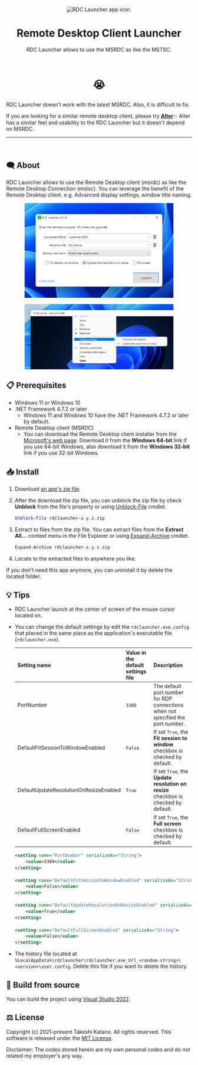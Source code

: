 <br />

<p align="center"><img src="./media/rdclauncher.png" width="10%" alt="RDC Launcher app icon."></p>

<h1 align="center">Remote Desktop Client Launcher</h1>
<p align="center">RDC Launcher allows to use the MSRDC as like the MSTSC.</p>

<br />
<h1><p align="center">😭</p></h1>

<p>RDC Launcher doesn't work with the latest MSRDC. Also, it is difficult to fix.</p>

<p>If you are looking for a similar remote desktop client, please try <strong><a href="https://github.com/tksh164/alter-rdp-client">Alter</a></strong>✨
Alter has a similar feel and usability to the RDC Launcher but it doesn't depend on MSRDC.</p>
<hr>
<br />

## 🗨 About

RDC Launcher allows to use the Remote Desktop client (msrdc) as like the Remote Desktop Connection (mstsc). You can leverage the benefit of the Remote Desktop client. e.g. Advanced display settings, window title naming.

<p align="center"><img src="./media/screenshot03.png" width="80%" alt="Screenshot of the app."></p>
<p align="center"><img src="./media/screenshot04.png" width="80%" align="center" alt="Screenshot of the advanced display settings in the Remote Desktop client."></p>

## 📋 Prerequisites

- Windows 11 or Windows 10
- .NET Framework 4.7.2 or later
  - Windows 11 and Windows 10 have the .NET Framework 4.7.2 or later by default.
- Remote Desktop client (MSRDC)
  - You can download the Remote Desktop client installer from the [Microsoft's web page](https://docs.microsoft.com/en-us/windows-server/remote/remote-desktop-services/clients/windowsdesktop). Download it from the **Windows 64-bit** link if you use 64-bit Windows, also download it from the **Windows 32-bit** link if you use 32-bit Windows.

## 📥 Install

1. Download [an app's zip file](https://github.com/tksh164/rdclauncher/releases/latest).

2. After the download the zip file, you can unblock the zip file by check **Unblock** from the file's property or using [Unblock-File](https://docs.microsoft.com/en-us/powershell/module/microsoft.powershell.utility/unblock-file) cmdlet.
    
    ```powershell
    Unblock-File rdclauncher-x.y.z.zip
    ```
    
3. Extract to files from the zip file. You can extract files from the **Extract All...** context menu in the File Explorer or using [Expand-Archive](https://docs.microsoft.com/en-us/powershell/module/microsoft.powershell.archive/expand-archive) cmdlet.

    ```powershell
    Expand-Archive rdclauncher-x.y.z.zip
    ```

4. Locate to the extracted files to anywhere you like.

If you don't need this app anymore, you can uninstall it by delete the located folder.

## 💡 Tips

- RDC Launcher launch at the center of screen of the mouse cursor located on.
- You can change the default settings by edit the `rdclauncher.exe.config` that placed in the same place as the application's executable file (`rdclauncher.exe`).

  | Setting name | Value in the default settings file | Description |
  | ---- | ---- | ---- |
  | PortNumber | `3389` | The default port number for RDP connections when not specified the port number. |
  | DefaultFitSessionToWindowEnabled | `False` | If set `True`, the **Fit session to window** checkbox is checked by default. |
  | DefaultUpdateResolutionOnResizeEnabled | `True` | If set `True`, the **Update resolution on resize** checkbox is checked by default. |
  | DefaultFullScreenEnabled | `False` | If set `True`, the **Full screen** checkbox is checked by default. |

  ```xml
  <setting name="PortNumber" serializeAs="String">
      <value>3389</value>
  </setting>

  <setting name="DefaultFitSessionToWindowEnabled" serializeAs="String">
      <value>False</value>
  </setting>

  <setting name="DefaultUpdateResolutionOnResizeEnabled" serializeAs="String">
      <value>True</value>
  </setting>
  
  <setting name="DefaultFullScreenEnabled" serializeAs="String">
      <value>False</value>
  </setting>
  ```

- The history file located at `%LocalAppData%\rdclauncher\rdclauncher.exe_Url_<random-string>\<version>\user.config`. Delete this file if you want to delete the history.

## 🔨 Build from source

You can build the project using [Visual Studio 2022](https://visualstudio.microsoft.com/).

## ⚖ License

Copyright (c) 2021-present Takeshi Katano. All rights reserved. This software is released under the [MIT License](https://github.com/tksh164/rdclauncher/blob/master/LICENSE).

Disclaimer: The codes stored herein are my own personal codes and do not related my employer's any way.
